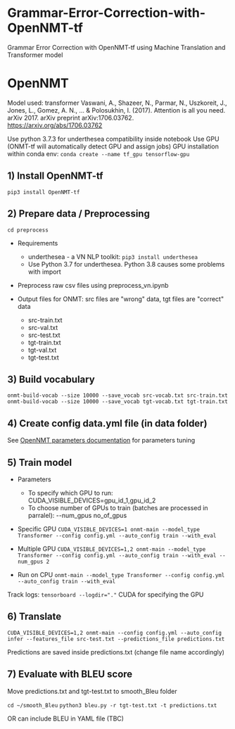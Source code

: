 # Grammar-Error-Correction-with-OpenNMT-tf
Grammar Error Correction with OpenNMT-tf using Machine Translation and Transformer model

# OpenNMT
Model used: transformer
Vaswani, A., Shazeer, N., Parmar, N., Uszkoreit, J., Jones, L., Gomez, A. N., ... & Polosukhin, I. (2017). Attention is all you need. arXiv 2017. arXiv preprint arXiv:1706.03762.
https://arxiv.org/abs/1706.03762

Use python 3.7.3 for underthesea compatibility inside notebook
Use GPU (ONMT-tf will automatically detect GPU and assign jobs)
GPU installation within conda env: `conda create --name tf_gpu tensorflow-gpu`

## 1) Install OpenNMT-tf
`pip3 install OpenNMT-tf`

## 2) Prepare data / Preprocessing
`cd preprocess`

* Requirements
    * underthesea - a VN NLP toolkit:
    `pip3 install underthesea`
    * Use Python 3.7 for underthesea. Python 3.8 causes some problems with import
   
* Preprocess raw csv files using preprocess_vn.ipynb

* Output files for ONMT: src files are "wrong" data, tgt files are "correct" data
    * src-train.txt
    * src-val.txt
    * src-test.txt
    * tgt-train.txt
    * tgt-val.txt
    * tgt-test.txt


## 3) Build vocabulary
`onmt-build-vocab --size 10000 --save_vocab src-vocab.txt src-train.txt`
`onmt-build-vocab --size 10000 --save_vocab tgt-vocab.txt tgt-train.txt`

## 4) Create config data.yml file (in data folder)
See [OpenNMT parameters documentation](https://opennmt.net/OpenNMT-tf/configuration.html) for parameters tuning

## 5) Train model
* Parameters
    * To specify which GPU to run: CUDA_VISIBLE_DEVICES=gpu_id_1,gpu_id_2
    * To choose number of GPUs to train (batches are processed in parralel): --num_gpus no_of_gpus

* Specific GPU `CUDA_VISIBLE_DEVICES=1 onmt-main --model_type Transformer --config config.yml --auto_config train --with_eval` 
* Multiple GPU `CUDA_VISIBLE_DEVICES=1,2 onmt-main --model_type Transformer --config config.yml --auto_config train --with_eval --num_gpus 2`

* Run on CPU `onmt-main --model_type Transformer --config config.yml --auto_config train --with_eval`

Track logs: `tensorboard --logdir="."`
CUDA for specifying the GPU

## 6) Translate
`CUDA_VISIBLE_DEVICES=1,2 onmt-main --config config.yml --auto_config infer --features_file src-test.txt --predictions_file predictions.txt`

Predictions are saved inside predictions.txt (change file name accordingly)

## 7) Evaluate with BLEU score
Move predictions.txt and tgt-test.txt to smooth_Bleu folder

`cd ~/smooth_Bleu`
`python3 bleu.py -r tgt-test.txt -t predictions.txt`

OR can include BLEU in YAML file (TBC)
